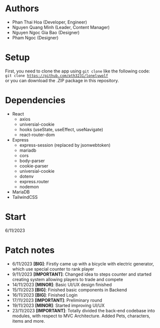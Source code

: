 # Authors
- Phan Thai Hoa (Developer, Engineer)
- Nguyen Quang Minh (Leader, Content Manager)
- Nguyen Ngoc Gia Bao (Designer)
- Pham Ngoc (Designer)

# Setup
First, you need to clone the app using <code>git clone</code> like the following code:
<code>
git clone https://github.com/pth3231/lonelywolf
</code>
or you can download the .ZIP package in this repository.

# Dependencies
- React
    + axios
    + universial-cookie
    + hooks (useState, useEffect, useNavigate)
    + react-router-dom
- Express
    + express-session (replaced by jsonwebtoken)
    + mariadb
    + cors
    + body-parser
    + cookie-parser
    + universial-cookie
    + dotenv
    + express.router
    + nodemon
- MariaDB
- TailwindCSS

# Start
6/11/2023

# Patch notes
- 6/11/2023  **[BIG]**: Firstly came up with a bicycle with electric generator, which use special counter to rank player
- 9/11/2023  **[IMPORTANT]**: Changed idea to steps counter and started creating system allowing players to trade and compete
- 14/11/2023 **[MINOR]**: Basic UI/UX design finished
- 15/11/2023 **[BIG]**: Finished basic components in Backend
- 16/11/2023 **[BIG]**: Finished Login
- 17/11/2023 **[IMPORTANT]**: Preliminary round
- 19/11/2023 **[MINOR]**: Started improving UI/UX
- 23/11/2023 **[IMPORTANT]**: Totally divided the back-end codebase into modules, with respect to MVC Architecture. Added Pets, characters, items and more.
